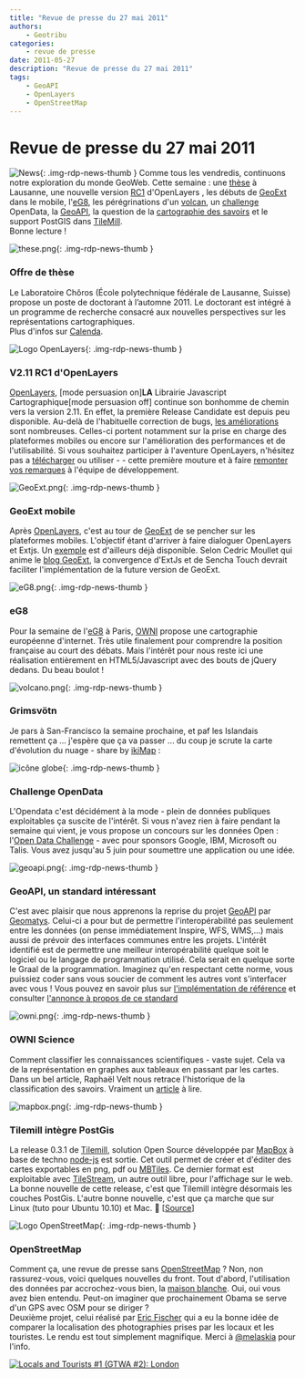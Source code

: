 ```yaml
---
title: "Revue de presse du 27 mai 2011"
authors:
    - Geotribu
categories:
    - revue de presse
date: 2011-05-27
description: "Revue de presse du 27 mai 2011"
tags:
    - GeoAPI
    - OpenLayers
    - OpenStreetMap
---
```


# Revue de presse du 27 mai 2011

![News](https://cdn.geotribu.fr/img/internal/icons-rdp-news/news.png "Icône news générique"){: .img-rdp-news-thumb }
Comme tous les vendredis, continuons notre exploration du monde GeoWeb. Cette semaine : une [thèse](#these) à Lausanne, une nouvelle version [RC1](#openlayers) d'OpenLayers , les débuts de [GeoExt](#geoext) dans le mobile, l'[eG8](#eg8), les pérégrinations d'un [volcan](#volcan), un [challenge](#opendata) OpenData, la [GeoAPI](#geoapi), la question de la [cartographie des savoirs](#owni%22) et le support PostGIS dans [TileMill](#tilemill).  
Bonne lecture !

![these.png](https://cdn.geotribu.fr/img/logos-icones/divers/these.png){: .img-rdp-news-thumb }

### Offre de thèse

Le Laboratoire Chôros (École polytechnique fédérale de Lausanne, Suisse) propose un poste de doctorant à l’automne 2011. Le doctorant est intégré à un programme de recherche consacré aux nouvelles perspectives sur les représentations cartographiques.  
Plus d'infos sur [Calenda](http://calenda.revues.org/nouvelle19916.html).

![Logo OpenLayers](https://cdn.geotribu.fr/img/logos-icones/logiciels_librairies/openlayers.png){: .img-rdp-news-thumb }

### V2.11 RC1 d'OpenLayers

[OpenLayers](https://openlayers.org/), [mode persuasion on]**LA** Librairie Javascript Cartographique[mode persuasion off] continue son bonhomme de chemin vers la version 2.11. En effet, la première Release Candidate est depuis peu disponible. Au-delà de l'habituelle correction de bugs, [les améliorations](http://trac.osgeo.org/openlayers/wiki/Release/2.11/Notes) sont nombreuses. Celles-ci portent notamment sur la prise en charge des plateformes mobiles ou encore sur l'amélioration des performances et de l'utilisabilité. Si vous souhaitez participer à l'aventure OpenLayers, n'hésitez pas a [télécharger](https://openlayers.org/download) ou utiliser - <script src="<https://openlayers.org/api/2.11-rc1/OpenLayers.js>"></script> - cette première mouture et à faire [remonter vos remarques](http://lists.osgeo.org/mailman/listinfo/openlayers-dev/) à l'équipe de développement.

![GeoExt.png](https://cdn.geotribu.fr/img/logos-icones/logiciels_librairies/geoext.png){: .img-rdp-news-thumb }

### GeoExt mobile

Après [OpenLayers](https://www.slideshare.net/cedricmoullet/openlayers-mobile-code-sprint-2011), c'est au tour de [GeoExt](http://www.geoext.org) de se pencher sur les plateformes mobiles. L'objectif étant d'arriver à faire dialoguer OpenLayers et Extjs. Un [exemple](http://dev.geoext.org/sandbox/gxm/geoext/gxm/examples/mappanel.html) est d'ailleurs déjà disponible. Selon Cedric Moullet qui anime le [blog GeoExt](http://geoext.blogspot.com/2011/05/mobile-developments.html), la convergence d'ExtJs et de Sencha Touch devrait faciliter l'implémentation de la future version de GeoExt.

![eG8.png](http://www.geotribu.net/sites/default/files/Tuto/img/Blog/eG8.png){: .img-rdp-news-thumb }

### eG8

Pour la semaine de l'[eG8](http://www.eg8forum.com/fr/) à Paris, [OWNI](http://owni.fr/2011/05/25/carte-internet-europe-regulation-filtrage-copyright-droit-liberte-utilisateurs/) propose une cartographie européenne d'internet. Très utile finalement pour comprendre la position française au court des débats. Mais l'intérêt pour nous reste ici une réalisation entièrement en HTML5/Javascript avec des bouts de jQuery dedans. Du beau boulot !

![volcano.png](http://www.geotribu.net/sites/default/files/Tuto/img/Blog/volcano.png){: .img-rdp-news-thumb }

### Grimsvötn

Je pars à San-Francisco la semaine prochaine, et paf les Islandais remettent ça ... j'espère que ça va passer ... du coup je scrute la carte d'évolution du nuage - share by [ikiMap](http://www.ikimap.com/) :

![icône globe](https://cdn.geotribu.fr/img/internal/icons-rdp-news/world.png){: .img-rdp-news-thumb }

### Challenge OpenData

L'Opendata c'est décidément à la mode - plein de données publiques exploitables ça suscite de l'intérêt. Si vous n'avez rien à faire pendant la semaine qui vient, je vous propose un concours sur les données Open : l'[Open Data Challenge](http://opendatachallenge.org/) - avec pour sponsors Google, IBM, Microsoft ou Talis. Vous avez jusqu'au 5 juin pour soumettre une application ou une idée.

![geoapi.png](http://www.geotribu.net/sites/default/files/Tuto/img/Blog/geoapi.png){: .img-rdp-news-thumb }

### GeoAPI, un standard intéressant

C'est avec plaisir que nous apprenons la reprise du projet [GeoAPI](http://www.geomatys.com/fr/geoapi;jsessionid=0e8b288d980c042b724c818f77e6) par [Geomatys](http://www.geomatys.com/fr). Celui-ci a pour but de permettre l'interopérabilité pas seulement entre les données (on pense immédiatement Inspire, WFS, WMS,...) mais aussi de prévoir des interfaces communes entre les projets. L'intérêt identifié est de permettre une meilleur interopérabilité quelque soit le logiciel ou le langage de programmation utilisé. Cela serait en quelque sorte le Graal de la programmation. Imaginez qu'en respectant cette norme, vous puissiez coder sans vous soucier de comment les autres vont s'interfacer avec vous ! Vous pouvez en savoir plus sur [l'implémentation de référence](http://www.geomatys.com/fr/geoapi) et consulter [l'annonce à propos de ce standard](http://www.geomatys.com/fr/blog/-/blogs/geoapi-un-standard-dedie-a-pousser-encore-plus-loin-les-concepts-d-interoperabilite)

![owni.png](http://www.geotribu.net/sites/default/files/Tuto/img/Blog/owni.png){: .img-rdp-news-thumb }

### OWNI Science

Comment classifier les connaissances scientifiques - vaste sujet. Cela va de la représentation en graphes aux tableaux en passant par les cartes. Dans un bel article, Raphaël Velt nous retrace l'historique de la classification des savoirs. Vraiment un [article](http://owni.fr/2011/05/26/cartographies-des-connaissances-scientifiques/) à lire.

![mapbox.png](http://www.geotribu.net/sites/default/files/Tuto/img/Blog/mapbox.png){: .img-rdp-news-thumb }

### Tilemill intègre PostGis

La release 0.3.1 de [Tilemill](http://tilemill.com/index.html), solution Open Source développée par [MapBox](http://mapbox.com/#/) à base de techno [node-js](http://fr.techcrunch.com/2011/04/29/le-javascript-va-t-il-detroner-les-autres-langages-web/) est sortie. Cet outil permet de créer et d'éditer des cartes exportables en png, pdf ou [MBTiles](http://mbtiles.org/). Ce dernier format est exploitable avec [TileStream](https://github.com/mapbox/tilestream), un autre outil libre, pour l'affichage sur le web. La bonne nouvelle de cette release, c'est que Tilemill intègre désormais les couches PostGis. L'autre bonne nouvelle, c'est que ça marche que sur Linux (tuto pour Ubuntu 10.10) et Mac. :slightly_smiling_face: [[Source](http://developmentseed.org/blog/2011/may/26/announcing-postgis-support-tilemill)]

![Logo OpenStreetMap](https://cdn.geotribu.fr/img/logos-icones/OpenStreetMap/Openstreetmap.png){: .img-rdp-news-thumb }

### OpenStreetMap

Comment ça, une revue de presse sans [OpenStreetMap](https://www.openstreetmap.org/) ? Non, non rassurez-vous, voici quelques nouvelles du front. Tout d'abord, l'utilisation des données par accrochez-vous bien, la [maison blanche](http://www.whitehouse.gov/mapping_service/inventory/205). Oui, oui vous avez bien entendu. Peut-on imaginer que prochainement Obama se serve d'un GPS avec OSM pour se diriger ?  
Deuxième projet, celui réalisé par [Eric Fischer](http://www.flickr.com/photos/walkingsf/4671594023/in/photostream/) qui a eu la bonne idée de comparer la localisation des photographies prises par les locaux et les touristes. Le rendu est tout simplement magnifique. Merci à [@melaskia](https://twitter.com/#!/melaskia/status/73443647223382016) pour l'info.

[![Locals and Tourists #1 (GTWA #2): London](http://farm5.static.flickr.com/4065/4671589629_c4ec2cc42b.jpg)](http://www.flickr.com/photos/walkingsf/4671589629/ "Locals and Tourists #1 (GTWA #2): London de Eric Fischer, sur Flickr")
